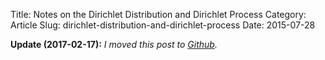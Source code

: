 Title: Notes on the Dirichlet Distribution and Dirichlet Process
Category: Article
Slug: dirichlet-distribution-and-dirichlet-process
Date: 2015-07-28

__Update (2017-02-17):__ _I moved this post to [Github](http://nbviewer.ipython.org/github/tdhopper/stigler-diet/blob/master/content/articles/2015-07-28-dirichlet-distribution-dirichlet-process.ipynb)._